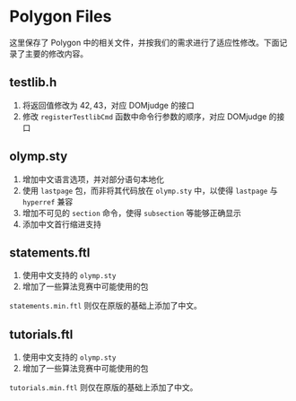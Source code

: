 # Polygon Files

这里保存了 Polygon 中的相关文件，并按我们的需求进行了适应性修改。下面记录了主要的修改内容。

## testlib.h

1. 将返回值修改为 $42,43$，对应 DOMjudge 的接口
2. 修改 `registerTestlibCmd` 函数中命令行参数的顺序，对应 DOMjudge 的接口

## olymp.sty

1. 增加中文语言选项，并对部分语句本地化
2. 使用 `lastpage` 包，而非将其代码放在 `olymp.sty` 中，以使得 `lastpage` 与 `hyperref` 兼容
3. 增加不可见的 `section` 命令，使得 `subsection` 等能够正确显示
4. 添加中文首行缩进支持

## statements.ftl

1. 使用中文支持的 `olymp.sty`
2. 增加了一些算法竞赛中可能使用的包

`statements.min.ftl` 则仅在原版的基础上添加了中文。

## tutorials.ftl

1. 使用中文支持的 `olymp.sty`
2. 增加了一些算法竞赛中可能使用的包

`tutorials.min.ftl` 则仅在原版的基础上添加了中文。
